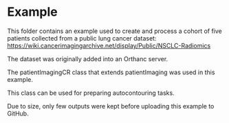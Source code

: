 Example
=================

This folder contains an example used to create and process a cohort of five patients collected from a public lung cancer dataset: https://wiki.cancerimagingarchive.net/display/Public/NSCLC-Radiomics

The dataset was originally added into an Orthanc server. 


The patientImagingCR class that extends patientImaging was used in this example.

This class can be used for preparing autocontouring tasks.

Due to size, only few outputs were kept before uploading this example to GitHub.